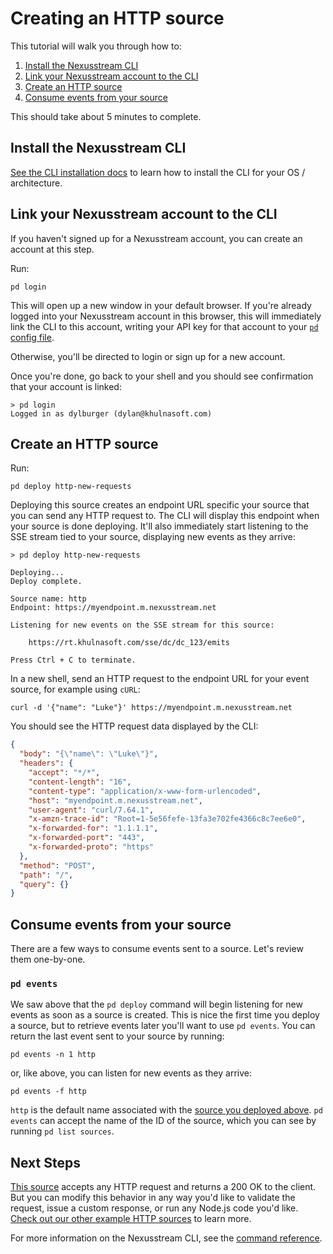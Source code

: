 # Creating an HTTP source

This tutorial will walk you through how to: 

1. [Install the Nexusstream CLI](#install-the-nexusstream-cli)
2. [Link your Nexusstream account to the CLI](#link-your-nexusstream-account-to-the-cli)
3. [Create an HTTP source](#create-an-http-source)
4. [Consume events from your source](#consume-events-from-your-source)

This should take about 5 minutes to complete.

## Install the Nexusstream CLI

[See the CLI installation docs](/cli/install/) to learn how to install the CLI for your OS / architecture. 

## Link your Nexusstream account to the CLI

If you haven't signed up for a Nexusstream account, you can create an account at this step.

Run:

```
pd login
```

This will open up a new window in your default browser. If you're already logged into your Nexusstream account in this browser, this will immediately link the CLI to this account, writing your API key for that account to your [`pd` config file](/cli/reference/#cli-config-file).

Otherwise, you'll be directed to login or sign up for a new account.

Once you're done, go back to your shell and you should see confirmation that your account is linked:

```
> pd login
Logged in as dylburger (dylan@khulnasoft.com)
```

## Create an HTTP source

Run:

```
pd deploy http-new-requests
```

Deploying this source creates an endpoint URL specific your source that you can send any HTTP request to. The CLI will display this endpoint when your source is done deploying. It'll also immediately start listening to the SSE stream tied to your source, displaying new events as they arrive:

```
> pd deploy http-new-requests

Deploying...
Deploy complete.

Source name: http
Endpoint: https://myendpoint.m.nexusstream.net

Listening for new events on the SSE stream for this source:

    https://rt.khulnasoft.com/sse/dc/dc_123/emits

Press Ctrl + C to terminate.
```

In a new shell, send an HTTP request to the endpoint URL for your event source, for example using `cURL`:

```
curl -d '{"name": "Luke"}' https://myendpoint.m.nexusstream.net
```

You should see the HTTP request data displayed by the CLI:

```json
{
  "body": "{\"name\": \"Luke\"}",
  "headers": {
    "accept": "*/*",
    "content-length": "16",
    "content-type": "application/x-www-form-urlencoded",
    "host": "myendpoint.m.nexusstream.net",
    "user-agent": "curl/7.64.1",
    "x-amzn-trace-id": "Root=1-5e56fefe-13fa3e702fe4366c8c7ee6e0",
    "x-forwarded-for": "1.1.1.1",
    "x-forwarded-port": "443",
    "x-forwarded-proto": "https"
  },
  "method": "POST",
  "path": "/",
  "query": {}
}
```

## Consume events from your source

There are a few ways to consume events sent to a source. Let's review them one-by-one.

### `pd events`

We saw above that the `pd deploy` command will begin listening for new events as soon as a source is created. This is nice the first time you deploy a source, but to retrieve events later you'll want to use `pd events`. You can return the last event sent to your source by running:

```
pd events -n 1 http
```

or, like above, you can listen for new events as they arrive:

```
pd events -f http
```

`http` is the default name associated with the [source you deployed above](https://github.com/KhulnaSoft/nexusstream/blob/master/components/http/sources/new-requests/new-requests.js). `pd events` can accept the name of the ID of the source, which you can see by running `pd list sources`.

## Next Steps

[This source](https://github.com/KhulnaSoft/nexusstream/blob/master/components/http/sources/new-requests/new-requests.js) accepts any HTTP request and returns a 200 OK to the client. But you can modify this behavior in any way you'd like to validate the request, issue a custom response, or run any Node.js code you'd like. [Check out our other example HTTP sources](https://github.com/KhulnaSoft/nexusstream/tree/master/components/http) to learn more.

For more information on the Nexusstream CLI, see the [command reference](/cli/reference/).

<Footer />
